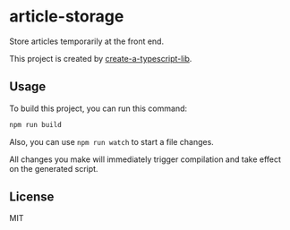 # article-storage

Store articles temporarily at the front end.

This project is created by [create-a-typescript-lib](https://github.com/backrunner/create-a-typescript-lib).

## Usage

To build this project, you can run this command:

```bash
npm run build
```

Also, you can use `npm run watch` to start a file changes.

All changes you make will immediately trigger compilation and take effect on the generated script.

## License

MIT
